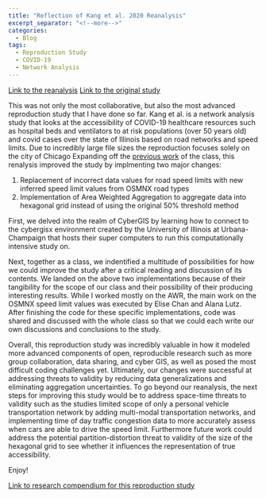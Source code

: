 ```yaml
---
title: "Reflection of Kang et al. 2020 Reanalysis"
excerpt_separator: "<!--more-->"
categories:
  - Blog
tags: 
  - Reproduction Study 
  - COVID-19
  - Network Analysis
---
```


[Link to the reanalysis](https://isaiahbennett2.github.io/RPr-Kang-2020//)
[Link to the original study](https://ij-healthgeographics.biomedcentral.com/articles/10.1186/s12942-020-00229-x)

This was not only the most collaborative, but also the most advanced reproduction study that I have done so far. Kang et al. is a network analysis study that looks at the accessibility of COVID-19 healthcare resources such as hospital beds and ventilators to at risk populations (over 50 years old) and covid cases over the state of Illinois based on road networks and speed limits. Due to incredibly large file sizes the reproduction focuses solely on the city of Chicago Expanding off the [previous work](https://github.com/isaiahbennett2/RPr-Kang-2020/blob/main/procedure/code/02-COVID-19Acc-Original.ipynb) of the class, this renalysis improved the study by implmenting two major changes: 
1. Replacement of incorrect data values for road speed limits with new inferred speed limit values from OSMNX road types
2. Implementation of Area Weighted Aggregation to aggregate data into hexagonal grid instead of using the original 50% threshold method 

First, we delved into the realm of CyberGIS by learning how to connect to the cybergisx environment created by the University of Illinois at Urbana-Champaign that hosts their super computers to run this computationally intensive study on. 

Next, together as a class, we indentified a multitude of possibilities for how we could improve the study after a critical reading and discussion of its contents. We landed on the above two implementations because of their tangibility for the scope of our class and their possibility of their producing interesting results. While I worked mostly on the AWR, the main work on the OSMNX speed limit values was executed by Elise Chan and Alana Lutz. After finishing the code for these specific implementations, code was shared and discussed with the whole class so that we could each write our own discussions and conclusions to the study. 

Overall, this reproduction study was incredibly valuable in how it modeled more advanced components of open, reproducible research such as more group collaboration, data sharing, and cyber GIS, as well as posed the most difficult coding challenges yet. 
Ultimately, our changes were successful at addressing threats to validity by reducing data generalizations and eliminating aggregation uncertainties. To go beyond our reanalysis, the next steps for improving this study would be to address space-time threats to validity such as the studies limited scope of only a personal vehicle transportation network by adding multi-modal transportation networks, and implementing time of day traffic congestion data to more accurately assess when cars are able to drive the speed limit. Furthermore future work could address the potential partition-distortion threat to validity of the size of the hexagonal grid to see whether it influences the representation of true accessibility. 

Enjoy!

[Link to research compendium for this reproduction study](https://github.com/isaiahbennett2/RPr-Kang-2020)
